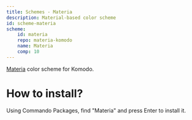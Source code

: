 ```yaml
---
title: Schemes - Materia
description: Material-based color scheme
id: scheme-materia
scheme:
    id: materia
    repo: materia-komodo
    name: Materia
    comp: 10
---
```


[Materia](https://github.com/Defman21/base16-materia) color scheme for Komodo.

# How to install?
Using Commando Packages, find "Materia" and press Enter to install it.
